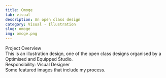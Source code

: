 ```yaml
---
title: Omoge
tab: visual
description: An open class design
category: Visual - Illustration
slug: omoge
img: omoge.png
---
```


<div class="lg:p-4 pt-4 mb-4 text-pryColor font-bold text-2xl lg:text-4xl">
  Project Overview
</div>

<div class="lg:p-4 mb-4 leading-9">
This is an illustration design, one of the open class designs organised by a Optimised and Equipped Studio.
<div class="pt-4 ">
 <span class = "text-pryColor font-bold"> Responsibility:</span> Visual Designer
</div>
</div>

<div class=" pt-4 lg:p-4 mb-4 leading-9">
Some featured images that include my process.
</div>

   <div class="mt-14">
    <div><dynamic-image filename="omoge2 (1).png"></dynamic-image> </div>
        <div class ="mt-14"><dynamic-image filename="omoge3.png"></dynamic-image> </div>
                <div class ="mt-14"><dynamic-image filename="omoge2.jpeg"></dynamic-image> </div>
  </div>

